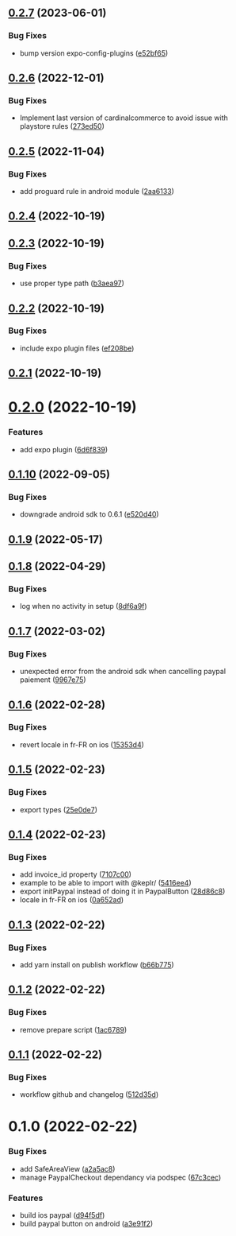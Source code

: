 ## [0.2.7](https://github.com/keplr-team/paypal-react-native/compare/0.2.6...0.2.7) (2023-06-01)


### Bug Fixes

* bump version expo-config-plugins ([e52bf65](https://github.com/keplr-team/paypal-react-native/commit/e52bf65f1e744c637dfbc7eab0d990a65d178d53))

## [0.2.6](https://github.com/keplr-team/paypal-react-native/compare/0.2.5...0.2.6) (2022-12-01)


### Bug Fixes

* Implement last version of cardinalcommerce to avoid issue with playstore rules ([273ed50](https://github.com/keplr-team/paypal-react-native/commit/273ed5013d25a900778fb9850a9d8a2ff4005817))

## [0.2.5](https://github.com/keplr-team/paypal-react-native/compare/0.2.4...0.2.5) (2022-11-04)


### Bug Fixes

* add proguard rule in android module ([2aa6133](https://github.com/keplr-team/paypal-react-native/commit/2aa61336ee115e998646dfcc16e871820318f364))

## [0.2.4](https://github.com/keplr-team/paypal-react-native/compare/0.2.3...0.2.4) (2022-10-19)

## [0.2.3](https://github.com/keplr-team/paypal-react-native/compare/0.2.2...0.2.3) (2022-10-19)


### Bug Fixes

* use proper type path ([b3aea97](https://github.com/keplr-team/paypal-react-native/commit/b3aea974b0410283b8f75bd0925585a988de827a))

## [0.2.2](https://github.com/keplr-team/paypal-react-native/compare/0.2.1...0.2.2) (2022-10-19)


### Bug Fixes

* include expo plugin files ([ef208be](https://github.com/keplr-team/paypal-react-native/commit/ef208be059121990661e78afbc7fce64cab7677f))

## [0.2.1](https://github.com/keplr-team/paypal-react-native/compare/0.2.0...0.2.1) (2022-10-19)

# [0.2.0](https://github.com/keplr-team/paypal-react-native/compare/0.1.10...0.2.0) (2022-10-19)


### Features

* add expo plugin ([6d6f839](https://github.com/keplr-team/paypal-react-native/commit/6d6f83966566021a644542f5f616e676cc94431a))

## [0.1.10](https://github.com/keplr-team/paypal-react-native/compare/0.1.9...0.1.10) (2022-09-05)


### Bug Fixes

* downgrade android sdk to 0.6.1 ([e520d40](https://github.com/keplr-team/paypal-react-native/commit/e520d4016fb10d7f2f6a2dd70493182d7091f9cd))

## [0.1.9](https://github.com/keplr-team/paypal-react-native/compare/0.1.8...0.1.9) (2022-05-17)

## [0.1.8](https://github.com/keplr-team/paypal-react-native/compare/0.1.7...0.1.8) (2022-04-29)


### Bug Fixes

* log when no activity in setup ([8df6a9f](https://github.com/keplr-team/paypal-react-native/commit/8df6a9ff076dcc37b2ff98951ebde82d04da156f))

## [0.1.7](https://github.com/keplr-team/paypal-react-native/compare/0.1.6...0.1.7) (2022-03-02)


### Bug Fixes

* unexpected error from the android sdk when cancelling paypal paiement ([9967e75](https://github.com/keplr-team/paypal-react-native/commit/9967e7543aef3d6ed4b68d96e4a7adb79a638067))

## [0.1.6](https://github.com/keplr-team/paypal-react-native/compare/0.1.5...0.1.6) (2022-02-28)


### Bug Fixes

* revert locale in fr-FR on ios ([15353d4](https://github.com/keplr-team/paypal-react-native/commit/15353d4242f2244887bde0daecb695128c26dc4c))

## [0.1.5](https://github.com/keplr-team/paypal-react-native/compare/0.1.4...0.1.5) (2022-02-23)


### Bug Fixes

* export types ([25e0de7](https://github.com/keplr-team/paypal-react-native/commit/25e0de742ebdc093c8166dec146a3a95b3fa667f))

## [0.1.4](https://github.com/keplr-team/paypal-react-native/compare/0.1.3...0.1.4) (2022-02-23)


### Bug Fixes

* add invoice_id property ([7107c00](https://github.com/keplr-team/paypal-react-native/commit/7107c00f02d140c0d022620f06e29fe32bc952ba))
* example to be able to import with @keplr/ ([5416ee4](https://github.com/keplr-team/paypal-react-native/commit/5416ee44660485190cfa5fe1fbfd76caeb82fb52))
* export initPaypal instead of doing it in PaypalButton ([28d86c8](https://github.com/keplr-team/paypal-react-native/commit/28d86c8d471619ecf39201fd7c0b19657d950bc8))
* locale in fr-FR on ios ([0a652ad](https://github.com/keplr-team/paypal-react-native/commit/0a652adbd054e9c5ab5984e4072a9412f88c1b42))

## [0.1.3](https://github.com/keplr-team/paypal-react-native/compare/0.1.2...0.1.3) (2022-02-22)


### Bug Fixes

* add yarn install on publish workflow ([b66b775](https://github.com/keplr-team/paypal-react-native/commit/b66b775c8f9a4311a3fb2360bdca1d88f9e0b8e6))

## [0.1.2](https://github.com/keplr-team/paypal-react-native/compare/0.1.1...0.1.2) (2022-02-22)


### Bug Fixes

* remove prepare script ([1ac6789](https://github.com/keplr-team/paypal-react-native/commit/1ac6789357e976465d953cfdfa8dd9dc6520de55))

## [0.1.1](https://github.com/keplr-team/paypal-react-native/compare/0.1.0...0.1.1) (2022-02-22)


### Bug Fixes

* workflow github and changelog ([512d35d](https://github.com/keplr-team/paypal-react-native/commit/512d35db78c64b531b90809df0e62e2c4b8a1ef2))

# 0.1.0 (2022-02-22)


### Bug Fixes

* add SafeAreaView ([a2a5ac8](https://github.com/keplr-team/paypal-react-native/commit/a2a5ac8faf0d1c2d6b71b63ca4c1a28f8cbb5bbc))
* manage PaypalCheckout dependancy via podspec ([67c3cec](https://github.com/keplr-team/paypal-react-native/commit/67c3cec58617e9171d658ec4ebf3054ed21dc488))


### Features

* build ios paypal ([d94f5df](https://github.com/keplr-team/paypal-react-native/commit/d94f5df73f4d1e3d85e3225e5dd239f246dab51c))
* build paypal button on android ([a3e91f2](https://github.com/keplr-team/paypal-react-native/commit/a3e91f254de2846f1a13b6be41a1f14c3a82a30e))


